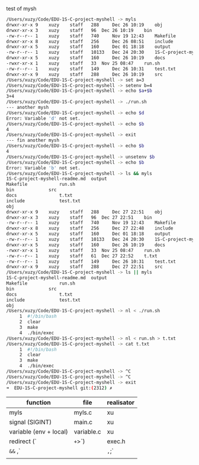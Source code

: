 test of mysh

```bash
/Users/xuzy/Code/EDU-1S-C-project-myshell -> myls 
drwxr-xr-x 9 	xuzy 	staff 	288 	Dec 26 10:19	obj
drwxr-xr-x 3 	xuzy 	staff 	96 	Dec 26 10:19	bin
-rw-r--r-- 1 	xuzy 	staff 	740 	Nov 19 12:43	Makefile
drwxr-xr-x 8 	xuzy 	staff 	256 	Dec 26 08:51	include
drwxr-xr-x 5 	xuzy 	staff 	160 	Dec 01 18:18	output
-rw-r--r-- 1 	xuzy 	staff 	10133 	Dec 24 20:30	1S-C-project-myshell-readme.md
drwxr-xr-x 5 	xuzy 	staff 	160 	Dec 26 10:19	docs
-rwxr-xr-x 1 	xuzy 	staff 	33 	Nov 25 08:47	run.sh
-rw-r--r-- 1 	xuzy 	staff 	149 	Dec 26 10:31	test.txt
drwxr-xr-x 9 	xuzy 	staff 	288 	Dec 26 10:19	src
/Users/xuzy/Code/EDU-1S-C-project-myshell -> set a=3
/Users/xuzy/Code/EDU-1S-C-project-myshell -> setenv b=4
/Users/xuzy/Code/EDU-1S-C-project-myshell -> echo $a+$b
3+4
/Users/xuzy/Code/EDU-1S-C-project-myshell -> ./run.sh
--- another mysh
/Users/xuzy/Code/EDU-1S-C-project-myshell -> echo $d
Error: Variable 'd' not set.
/Users/xuzy/Code/EDU-1S-C-project-myshell -> echo $b
4
/Users/xuzy/Code/EDU-1S-C-project-myshell -> exit
--- fin another mysh
/Users/xuzy/Code/EDU-1S-C-project-myshell -> echo $b
4
/Users/xuzy/Code/EDU-1S-C-project-myshell -> unsetenv $b
/Users/xuzy/Code/EDU-1S-C-project-myshell -> echo $b
Error: Variable 'b' not set.
/Users/xuzy/Code/EDU-1S-C-project-myshell -> ls && myls 
1S-C-project-myshell-readme.md	output
Makefile			run.sh
bin				src
docs				t.txt
include				test.txt
obj
drwxr-xr-x 9 	xuzy 	staff 	288 	Dec 27 22:51	obj
drwxr-xr-x 3 	xuzy 	staff 	96 	Dec 27 22:51	bin
-rw-r--r-- 1 	xuzy 	staff 	740 	Nov 19 12:43	Makefile
drwxr-xr-x 8 	xuzy 	staff 	256 	Dec 27 22:48	include
drwxr-xr-x 5 	xuzy 	staff 	160 	Dec 01 18:18	output
-rw-r--r-- 1 	xuzy 	staff 	10133 	Dec 24 20:30	1S-C-project-myshell-readme.md
drwxr-xr-x 5 	xuzy 	staff 	160 	Dec 26 10:19	docs
-rwxr-xr-x 1 	xuzy 	staff 	33 	Nov 25 08:47	run.sh
-rw-r--r-- 1 	xuzy 	staff 	61 	Dec 27 22:52	t.txt
-rw-r--r-- 1 	xuzy 	staff 	149 	Dec 26 10:31	test.txt
drwxr-xr-x 9 	xuzy 	staff 	288 	Dec 27 22:51	src
/Users/xuzy/Code/EDU-1S-C-project-myshell -> ls || myls 
1S-C-project-myshell-readme.md	output
Makefile			run.sh
bin				src
docs				t.txt
include				test.txt
obj
/Users/xuzy/Code/EDU-1S-C-project-myshell -> nl < ./run.sh
     1	#!/bin/bash
     2	clear
     3	make
     4	./bin/exec
/Users/xuzy/Code/EDU-1S-C-project-myshell -> nl < run.sh > t.txt 
/Users/xuzy/Code/EDU-1S-C-project-myshell -> cat t.txt
     1	#!/bin/bash
     2	clear
     3	make
     4	./bin/exec
/Users/xuzy/Code/EDU-1S-C-project-myshell -> ^C
/Users/xuzy/Code/EDU-1S-C-project-myshell -> ^C
/Users/xuzy/Code/EDU-1S-C-project-myshell -> exit
➜  EDU-1S-C-project-myshell git:(2312) ✗ 
```

| function               | file         | realisator |
| ---------------------- | ------------ | ---------- |
| myls                   | myls.c       | xu         |
| signal (SIGINT)        | main.c       | xu         |
| variable (env + local) | variable.c   | xu         |
| redirect (`|` + `>`)   | exec.h       | xu         |
| `&&` ,`||`,`;`         | prepro_input | xu         |
|                        |              |            |

